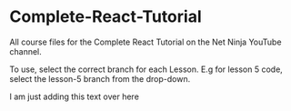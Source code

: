 # Complete-React-Tutorial
All course files for the Complete React Tutorial on the Net Ninja YouTube channel.

To use, select the correct branch for each Lesson. E.g for lesson 5 code, select the lesson-5 branch from the drop-down.

I am just adding this text over here
